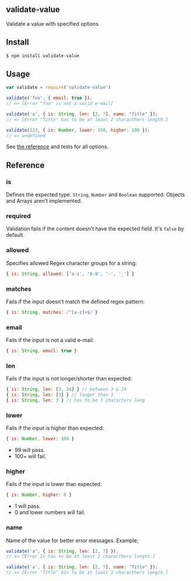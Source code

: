 ## validate-value

Validate a value with specified options

## Install

```bash
$ npm install validate-value
```

## Usage

```js
var validate = require('validate-value')

validate('foo', { email: true });
// => [Error "foo" is not a valid e-mail]

validate('a', { is: String, len: [2, 7], name: "Title" });
// => [Error "Title" has to be at least 2 characthers length.]

validate(123, { is: Number, lower: 150, higher: 100 });
// => undefined
```

See [the reference](#reference) and tests for all options.

## Reference

### is

Defines the expected type. `String`, `Number` and `Boolean` supported. Objects and Arrays aren't implemented.

### required

Validation fails if the content doesn't have the expected field. It's `false` by default.

### allowed

Specifies allowed Regex character groups for a string:

```js
{ is: String, allowed: ['a-z', '0-9', '-', '_'] }
```

### matches

Fails if the input doesn't match the defined regex pattern:

```js
{ is: String, matches: /^[a-z]+$/ }
```

### email

Fails if the input is not a valid e-mail:

```js
{ is: String, email: true }
```

### len

Fails if the input is not longer/shorter than expected:

```js
{ is: String, len: [3, 24] } // between 3 & 24
{ is: String, len: [3] } // longer than 3
{ is: String, len: 3 } // has to be 3 characters long
```

### lower

Fails if the input is higher than expected:

```js
{ is: Number, lower: 100 }
```

* 99 will pass.
* 100+ will fail.

### higher

Fails if the input is lower than expected:

```js
{ is: Number, higher: 0 }
```

* 1 will pass.
* 0 and lower numbers will fail.

### name

Name of the value for better error messages. Example;


```js
validate('a', { is: String, len: [2, 7] });
// => [Error It has to be at least 2 characthers length.]

validate('a', { is: String, len: [2, 7], name: "Title" });
// => [Error "Title" has to be at least 2 characthers length.]
```
